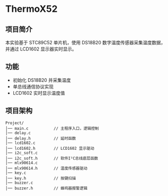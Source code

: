 # ThermoX52
## 项目简介
本实验基于 STC89C52 单片机，使用 DS18B20 数字温度传感器采集温度数据，并通过 LCD1602 显示器实时显示。

## 功能
- 初始化 DS18B20 并采集温度
- 单总线通信协议实现
- LCD1602 实时显示温度值

## 项目架构
```
Project/
│── main.c           // 主程序入口，逻辑控制
│── delay.c
│── delay.h          // 延时函数
│── lcd1602.c
│── lcd1602.h        // LCD1602 显示驱动
│── i2c_soft.c
│── i2c_soft.h       // 软件I²C总线底层函数
│── mlx90614.c
│── mlx90614.h       // 温度传感器驱动
│── key.c
│── key.h            // 按键扫描
│── buzzer.c
│── buzzer.h         // 蜂鸣器报警逻辑
```
